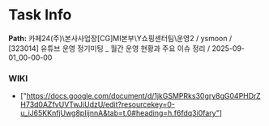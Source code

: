 # Task Info

**Path:** 카페24(주)\본사사업장\[CG]MI본부\Y쇼핑센터팀\운영2 / ysmoon / [323014] 유튜브 운영 정기미팅 _ 월간 운영 현황과 주요 이슈 정리 / 2025-09-01_00-00-00

### WIKI
- ["https://docs.google.com/document/d/1jkGSMPRks30gry8gG04PHDrZH73d0AZfvUVTwJiUdzU/edit?resourcekey=0-u_iJ65KKnfjUwg8pIijnnA&tab=t.0#heading=h.f6fdq3i0fary"]

